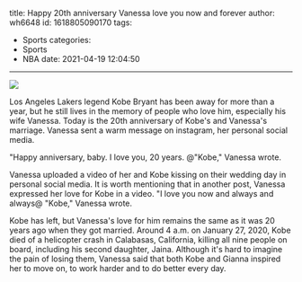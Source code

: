 title: Happy 20th anniversary Vanessa  love you now and forever
author: wh6648
id: 1618805090170
tags: 
- Sports
categories: 
- Sports
- NBA
date: 2021-04-19 12:04:50
---
![](https://p0.itc.cn/q_70/images01/20210419/27db519317b6470cb4a89a7f77265472.png)


Los Angeles Lakers legend Kobe Bryant has been away for more than a year, but he still lives in the memory of people who love him, especially his wife Vanessa. Today is the 20th anniversary of Kobe's and Vanessa's marriage. Vanessa sent a warm message on instagram, her personal social media.

"Happy anniversary, baby. I love you, 20 years. @"Kobe," Vanessa wrote.

Vanessa uploaded a video of her and Kobe kissing on their wedding day in personal social media. It is worth mentioning that in another post, Vanessa expressed her love for Kobe in a video. "I love you now and always and always@ "Kobe," Vanessa wrote.

Kobe has left, but Vanessa's love for him remains the same as it was 20 years ago when they got married. Around 4 a.m. on January 27, 2020, Kobe died of a helicopter crash in Calabasas, California, killing all nine people on board, including his second daughter, Jaina. Although it's hard to imagine the pain of losing them, Vanessa said that both Kobe and Gianna inspired her to move on, to work harder and to do better every day.

